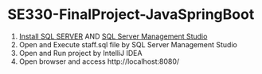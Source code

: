 # SE330-FinalProject-JavaSpringBoot
1. [Install SQL SERVER](https://go.microsoft.com/fwlink/p/?linkid=866662) AND [SQL Server Management Studio](https://aka.ms/ssmsfullsetup)
2. Open and Execute staff.sql file by SQL Server Management Studio
3. Open and Run project by IntelliJ IDEA 
4. Open browser and access http://localhost:8080/
